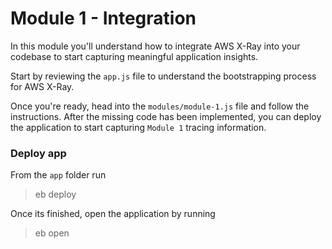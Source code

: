 # Module 1 - Integration

In this module you'll understand how to integrate AWS X-Ray into your codebase to start capturing meaningful application insights.

Start by reviewing the `app.js` file to understand the bootstrapping process for AWS X-Ray.

Once you're ready, head into the `modules/module-1.js` file and follow the instructions. After the missing code has been implemented, you can deploy the application to start capturing `Module 1` tracing information.

### Deploy app
From the `app` folder run

>eb deploy

Once its finished, open the application by running

>eb open